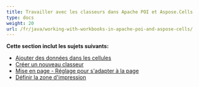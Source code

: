 ```yaml
---
title: Travailler avec les classeurs dans Apache POI et Aspose.Cells
type: docs
weight: 20
url: /fr/java/working-with-workbooks-in-apache-poi-and-aspose-cells/
---
```


 **Cette section inclut les sujets suivants:**

- [Ajouter des données dans les cellules](/cells/fr/java/add-data-in-cells/)
- [Créer un nouveau classeur](/cells/fr/java/create-new-workbook/)
- [Mise en page - Réglage pour s'adapter à la page](/cells/fr/java/page-setup-fit-to-page-setting/)
- [Définir la zone d'impression](/cells/fr/java/set-print-area/)
